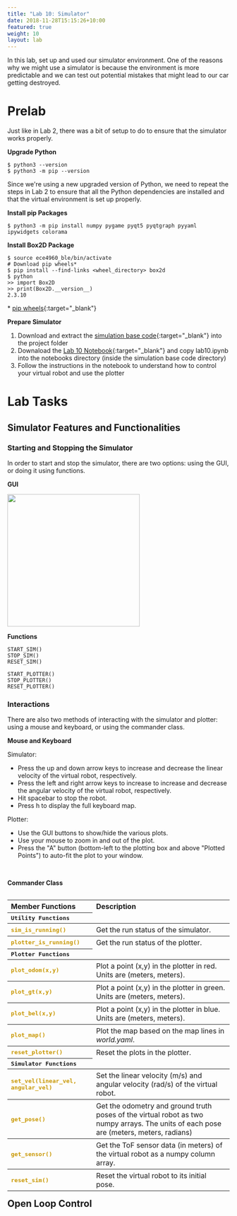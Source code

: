 ```yaml
---
title: "Lab 10: Simulator"
date: 2018-11-28T15:15:26+10:00
featured: true
weight: 10
layout: lab
---
```


<style type="text/css">
  .gist {width:700px !important;}
  .gist-file
  .gist-data {max-height: 500px;max-width: 700px;}
</style>

In this lab, set up and used our simulator environment. One of the reasons why we might use a simulator is because the environment is more predictable and we can test out potential mistakes that might lead to our car getting destroyed.

# Prelab

Just like in Lab 2, there was a bit of setup to do to ensure that the simulator works properly.

__Upgrade Python__
>
    $ python3 --version
    $ python3 -m pip --version

Since we're using a new upgraded version of Python, we need to repeat the steps in Lab 2 to ensure that all the Python dependencies are installed and that the virtual environment is set up properly.

__Install pip Packages__
>
    $ python3 -m pip install numpy pygame pyqt5 pyqtgraph pyyaml ipywidgets colorama

__Install Box2D Package__
>
    $ source ece4960_ble/bin/activate
    # Download pip wheels*
    $ pip install --find-links <wheel_directory> box2d
    $ python
    >> import Box2D
    >> print(Box2D.__version__)
    2.3.10

\* [pip wheels](https://cornell.box.com/s/3ihhcv6efjfhdkkmtwn0qktj1zd1pxc7){:target="_blank"}

__Prepare Simulator__

1. Download and extract the [simulation base code](https://github.com/CEI-lab/ECE4960-sim-release){:target="_blank"} into the project folder
2. Downaload the [Lab 10 Notebook](https://github.com/CEI-lab/ECE4960-lab10){:target="_blank"} and copy lab10.ipynb into the notebooks directory (inside the simulation base code directory)
3. Follow the instructions in the notebook to understand how to control your virtual robot and use the plotter

# Lab Tasks

## Simulator Features and Functionalities

### Starting and Stopping the Simulator

In order to start and stop the simulator, there are two options: using the GUI, or doing it using functions. 

__GUI__
<p align="left"><img src="../../images/lab10/gui.png" height="300" width="300"></p>

__Functions__
>
    START_SIM()
    STOP_SIM()
    RESET_SIM()
>
    START_PLOTTER()
    STOP_PLOTTER()
    RESET_PLOTTER()

### Interactions

There are also two methods of interacting with the simulator and plotter: using a mouse and keyboard, or using the commander class.

__Mouse and Keyboard__

Simulator:
* Press the up and down arrow keys to increase and decrease the linear velocity of the virtual robot, respectively.
* Press the left and right arrow keys to increase to increase and decrease the angular velocity of the virtual robot, respectively.
* Hit spacebar to stop the robot.
* Press h to display the full keyboard map.

Plotter:
* Use the GUI buttons to show/hide the various plots.
* Use your mouse to zoom in and out of the plot.
* Press the "A" button (bottom-left to the plotting box and above "Plotted Points") to auto-fit the plot to your window.

<br>

__Commander Class__

<table align="left">
    <tr>
        <th style="text-align: left; font-size: medium">Member Functions</th>
        <th style="text-align: left; font-size: medium">Description</th>
    </tr>
    <tr>
        <th style="text-align: left"><span style="font-family:monospace">Utility Functions</span></th>
    </tr>
    <tr>
        <th style="text-align: left"><span style="color:rgb(201,152,4);font-family:monospace">sim_is_running()</span></th>
        <th style="text-align: left"><span style="font-weight: normal">Get the run status of the simulator.</span></th>
    </tr>
    <tr>
        <th style="text-align: left"><span style="color:rgb(201,152,4);font-family:monospace">plotter_is_running()</span></th>
        <th style="text-align: left"><span style="font-weight: normal">Get the run status of the plotter.</span></th>
    </tr>
    <tr>
        <th style="text-align: left"><span style="font-family:monospace">Plotter Functions</span></th>
    </tr>
    <tr>
        <th style="text-align: left"><span style="color:rgb(201,152,4);font-family:monospace">plot_odom(x,y)</span></th>
        <th style="text-align: left"><span style="font-weight: normal">Plot a point (x,y) in the plotter in red. Units are (meters, meters).</span></th>
    </tr>
    <tr>
        <th style="text-align: left"><span style="color:rgb(201,152,4);font-family:monospace">plot_gt(x,y)</span></th>
        <th style="text-align: left"><span style="font-weight: normal">Plot a point (x,y) in the plotter in green. Units are (meters, meters).</span></th>
    </tr>
    <tr>
        <th style="text-align: left"><span style="color:rgb(201,152,4);font-family:monospace">plot_bel(x,y)</span></th>
        <th style="text-align: left"><span style="font-weight: normal">Plot a point (x,y) in the plotter in blue. Units are (meters, meters).</span></th>
    </tr>
    <tr>
        <th style="text-align: left"><span style="color:rgb(201,152,4);font-family:monospace">plot_map()</span></th>
        <th style="text-align: left"><span style="font-weight: normal">Plot the map based on the map lines in <em>world.yaml</em>.</span></th>
    </tr>
    <tr>
        <th style="text-align: left"><span style="color:rgb(201,152,4);font-family:monospace">reset_plotter()</span></th>
        <th style="text-align: left"><span style="font-weight: normal">Reset the plots in the plotter.</span></th>
    </tr>
    <tr>
        <th style="text-align: left"><span style="font-family:monospace">Simulator Functions</span></th>
    </tr>
    <tr>
        <th style="text-align: left"><span style="color:rgb(201,152,4);font-family:monospace">set_vel(linear_vel, angular_vel)</span></th>
        <th style="text-align: left"><span style="font-weight: normal">Set the linear velocity (m/s) and angular velocity (rad/s) of the virtual robot.</span></th>
    </tr>
    <tr>
        <th style="text-align: left"><span style="color:rgb(201,152,4);font-family:monospace">get_pose()</span></th>
        <th style="text-align: left"><span style="font-weight: normal">Get the odometry and ground truth poses of the virtual robot as two numpy arrays. The units of each pose are (meters, meters, radians)</span></th>
    </tr>
    <tr>
        <th style="text-align: left"><span style="color:rgb(201,152,4);font-family:monospace">get_sensor()</span></th>
        <th style="text-align: left"><span style="font-weight: normal">Get the ToF sensor data (in meters) of the virtual robot as a numpy column array.</span></th>
    </tr>
    <tr>
        <th style="text-align: left"><span style="color:rgb(201,152,4);font-family:monospace">reset_sim()</span></th>
        <th style="text-align: left"><span style="font-weight: normal">Reset the virtual robot to its initial pose.</span></th>
    </tr>
</table>

## Open Loop Control